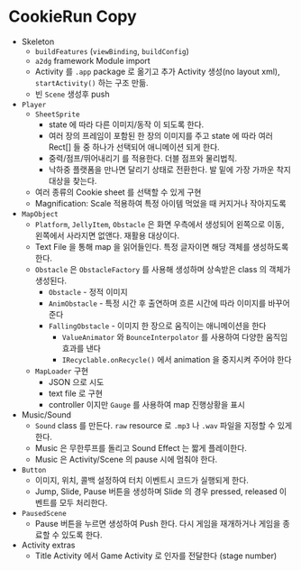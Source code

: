 # CookieRun Copy

* Skeleton
  * `buildFeatures` (`viewBinding`, `buildConfig`)
  * `a2dg` framework Module import
  * Activity 를 `.app` package 로 옮기고 추가 Activity 생성(no layout xml), `startActivity()` 하는 구조 만듦.
  * 빈 `Scene` 생성후 push
* `Player`
  * `SheetSprite`
    * state 에 따라 다른 이미지/동작 이 되도록 한다.
    * 여러 장의 프레임이 포함된 한 장의 이미지를 주고 state 에 따라 여러 Rect[] 들 중 하나가 선택되어 애니메이션 되게 한다.
    * 중력/점프/뛰어내리기 를 적용한다. 더블 점프와 물리법칙.
    * 낙하중 플랫폼을 만나면 달리기 상태로 전환한다. 발 밑에 가장 가까운 착지대상을 찾는다.
  * 여러 종류의 Cookie sheet 를 선택할 수 있게 구현
  * Magnification: Scale 적용하여 특정 아이템 먹었을 때 커지거나 작아지도록
* `MapObject`
  * `Platform`, `JellyItem`, `Obstacle` 은 화면 우측에서 생성되어 왼쪽으로 이동, 왼쪽에서 사라지면 없앤다. 재활용 대상이다.
  * Text File 을 통해 map 을 읽어들인다. 특정 글자이면 해당 객체를 생성하도록 한다.
  * `Obstacle` 은 `ObstacleFactory` 를 사용해 생성하며 상속받은 class 의 객체가 생성된다.
    * `Obstacle` - 정적 이미지
    * `AnimObstacle` - 특정 시간 후 출연하며 흐른 시간에 따라 이미지를 바꾸어 준다
    * `FallingObstacle` - 이미지 한 장으로 움직이는 애니메이션을 한다
      * `ValueAnimator` 와 `BounceInterpolator` 를 사용하여 다양한 움직임 효과를 낸다
      * `IRecyclable.onRecycle()` 에서 animation 을 중지시켜 주어야 한다
  * `MapLoader` 구현
    * JSON 으로 시도
    * text file 로 구현
    * controller 이지만 `Gauge` 를 사용하여 map 진행상황을 표시
* Music/Sound
  * `Sound` class 를 만든다. `raw` resource 로 `.mp3` 나 `.wav` 파일을 지정할 수 있게 한다. 
  * Music 은 무한루프를 돌리고 Sound Effect 는 짧게 플레이한다.
  * Music 은 Activity/Scene 의 pause 시에 멈춰야 한다.
* `Button`
  * 이미지, 위치, 콜백 설정하여 터치 이벤트시 코드가 실행되게 한다.
  * Jump, Slide, Pause 버튼을 생성하며 Slide 의 경우 pressed, released 이벤트를 모두 처리한다.
* `PausedScene`
  * Pause 버튼을 누르면 생성하여 Push 한다. 다시 게임을 재개하거나 게임을 종료할 수 있도록 한다.
* Activity extras
  * Title Activity 에서 Game Activity 로 인자를 전달한다 (stage number)